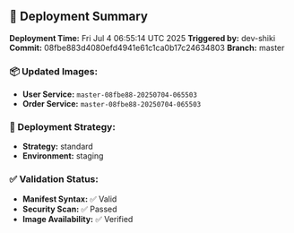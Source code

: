 ## 🚀 Deployment Summary

**Deployment Time:** Fri Jul  4 06:55:14 UTC 2025
**Triggered by:** dev-shiki
**Commit:** 08fbe883d4080efd4941e61c1ca0b17c24634803
**Branch:** master

### 📦 Updated Images:
- **User Service:** `master-08fbe88-20250704-065503`
- **Order Service:** `master-08fbe88-20250704-065503`

### 🎯 Deployment Strategy:
- **Strategy:** standard
- **Environment:** staging

### ✅ Validation Status:
- **Manifest Syntax:** ✅ Valid
- **Security Scan:** ✅ Passed
- **Image Availability:** ✅ Verified
